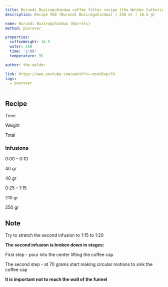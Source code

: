```yaml
---
title: Burundi Buziraguhindwa coffee filter recipe (the Welder Catherine)
description: Recipe V60 (Burundi Buziraguhindwa) | 250 ml | 16.5 gr

name: Burundi Buziraguhindwa (Barrels)
method: pourover

properties:
  coffeeWeight: 16.5
  water: 250
  time: '2:00'
  temperature: 95

author: the-welder

link: https://www.youtube.com/watch?v=-msoGbvpr7U
tags:
  - pourover
---
```


## Recipe


<div class="time-line">

Time

Weight

Total

</div>

### Infusions

<div class="time-line">

0:00 – 0:10

40 gr

40 gr

</div>

<div class="time-line">

0:25 – 1:15

210 gr

250 gr

</div>


<div class="info-note">

## Note

Try to stretch the second infusion to 1:15 to 1:20

__The second infusion is broken down in stages:__

First step - pour into the center lifting the coffee cap

The second step - at 70 grams start making circular motions to sink the coffee cap

__It is important not to reach the wall of the funnel__
</div>
